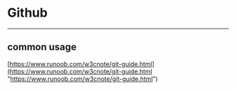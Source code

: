 # Github
----------
## common usage
[https://www.runoob.com/w3cnote/git-guide.html](https://www.runoob.com/w3cnote/git-guide.html "https://www.runoob.com/w3cnote/git-guide.html")

